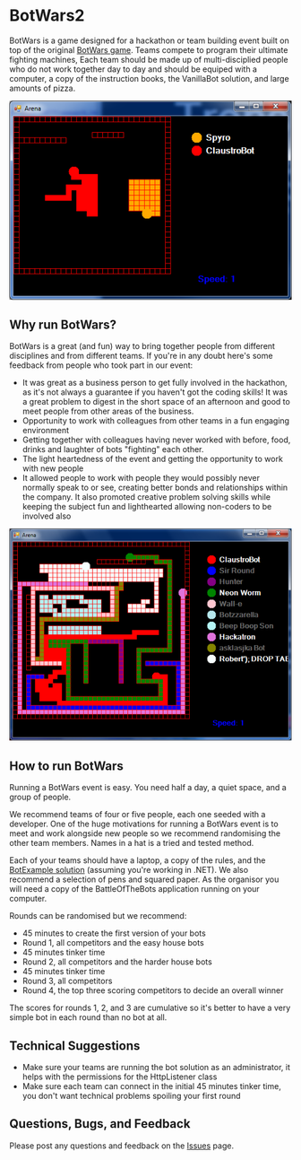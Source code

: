 # BotWars2

BotWars is a game designed for a hackathon or team building event built on top of the original [BotWars game](https://github.com/davidseanlittlewood/BeatTheBotsServer). Teams compete to program their ultimate fighting machines, Each team should be made up of multi-disciplied people who do not work together day to day and should be equiped with a computer, a copy of the instruction books, the VanillaBot solution, and large amounts of pizza.

![BotWars Screenshot](/Screenshots/Round2.png)

## Why run BotWars?

BotWars is a great (and fun) way to bring together people from different disciplines and from different teams. If you're in any doubt here's some feedback from people who took part in our event:

* It was great as a business person to get fully involved in the hackathon, as it's not always a guarantee if you haven't got the coding skills! It was a great problem to digest in the short space of an afternoon and good to meet people from other areas of the business.
* Opportunity to work with colleagues from other teams in a fun engaging environment
* Getting together with colleagues having never worked with before, food, drinks and laughter of bots "fighting" each other.
* The light heartedness of the event and getting the opportunity to work with new people
* It allowed people to work with people they would possibly never normally speak to or see, creating better bonds and relationships within the company. It also promoted creative problem solving skills while keeping the subject fun and lighthearted allowing non-coders to be involved also

![BotWars Screenshot](/Screenshots/BotMadness.png)

## How to run BotWars

Running a BotWars event is easy. You need half a day, a quiet space, and a group of people.

We recommend teams of four or five people, each one seeded with a developer. One of the huge motivations for running a BotWars event is to meet and work alongside new people so we recommend randomising the other team members. Names in a hat is a tried and tested method.

Each of your teams should have a laptop, a copy of the rules, and the [BotExample solution](https://github.com/ardliath/BotWars2Client) (assuming you're working in .NET). We also recommend a selection of pens and squared paper. As the organisor you will need a copy of the BattleOfTheBots application running on your computer.

Rounds can be randomised but we recommend:

* 45 minutes to create the first version of your bots
* Round 1, all competitors and the easy house bots
* 45 minutes tinker time
* Round 2, all competitors and the harder house bots
* 45 minutes tinker time
* Round 3, all competitors
* Round 4, the top three scoring competitors to decide an overall winner

The scores for rounds 1, 2, and 3 are cumulative so it's better to have a very simple bot in each round than no bot at all.

## Technical Suggestions

* Make sure your teams are running the bot solution as an administrator, it helps with the permissions for the HttpListener class
* Make sure each team can connect in the initial 45 minutes tinker time, you don't want technical problems spoiling your first round

## Questions, Bugs, and Feedback

Please post any questions and feedback on the [Issues](https://github.com/ardliath/BotWars2/issues) page.